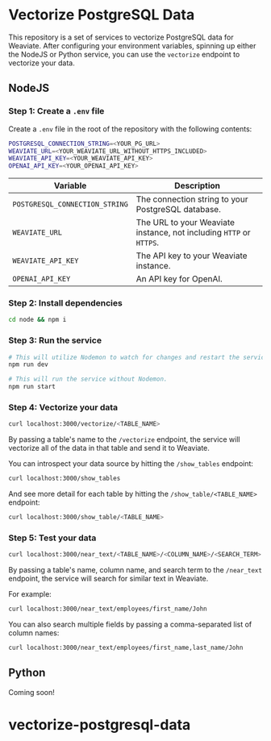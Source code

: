 # Vectorize PostgreSQL Data

This repository is a set of services to vectorize PostgreSQL data for Weaviate. After configuring your environment
variables, spinning up either the NodeJS or Python service, you can use the `vectorize` endpoint to vectorize your data.

## NodeJS

### Step 1: Create a `.env` file

Create a `.env` file in the root of the repository with the following contents:

```bash
POSTGRESQL_CONNECTION_STRING=<YOUR_PG_URL>
WEAVIATE_URL=<YOUR_WEAVIATE_URL_WITHOUT_HTTPS_INCLUDED>
WEAVIATE_API_KEY=<YOUR_WEAVIATE_API_KEY>
OPENAI_API_KEY=<YOUR_OPENAI_API_KEY>
```

| Variable                       | Description                                                         |
| ------------------------------ | ------------------------------------------------------------------- |
| `POSTGRESQL_CONNECTION_STRING` | The connection string to your PostgreSQL database.                  |
| `WEAVIATE_URL`                 | The URL to your Weaviate instance, not including `HTTP` or `HTTPS`. |
| `WEAVIATE_API_KEY`             | The API key to your Weaviate instance.                              |
| `OPENAI_API_KEY`               | An API key for OpenAI.                                              |

### Step 2: Install dependencies

```bash
cd node && npm i
```

### Step 3: Run the service

```bash
# This will utilize Nodemon to watch for changes and restart the service.
npm run dev

# This will run the service without Nodemon.
npm run start
```

### Step 4: Vectorize your data

```bash
curl localhost:3000/vectorize/<TABLE_NAME>
```

By passing a table's name to the `/vectorize` endpoint, the service will vectorize all of the data in that table and
send it to Weaviate.

You can introspect your data source by hitting the `/show_tables` endpoint:

```bash
curl localhost:3000/show_tables
```

And see more detail for each table by hitting the `/show_table/<TABLE_NAME>` endpoint:

```bash
curl localhost:3000/show_table/<TABLE_NAME>
```

### Step 5: Test your data

```bash
curl localhost:3000/near_text/<TABLE_NAME>/<COLUMN_NAME>/<SEARCH_TERM>
```

By passing a table's name, column name, and search term to the `/near_text` endpoint, the service will search for
similar text in Weaviate.

For example:

```bash
curl localhost:3000/near_text/employees/first_name/John
```

You can also search multiple fields by passing a comma-separated list of column names:

```bash
curl localhost:3000/near_text/employees/first_name,last_name/John
```

## Python

Coming soon!
# vectorize-postgresql-data
